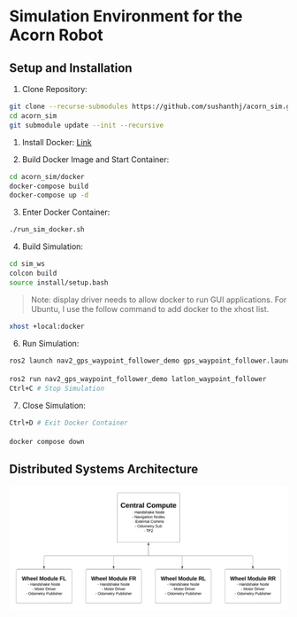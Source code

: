 # Simulation Environment for the Acorn Robot

## Setup and Installation

1. Clone Repository:

```bash
git clone --recurse-submodules https://github.com/sushanthj/acorn_sim.git
cd acorn_sim
git submodule update --init --recursive
```

1. Install Docker: [Link](https://docs.docker.com/engine/install/ubuntu/)

2. Build Docker Image and Start Container:

```bash
cd acorn_sim/docker
docker-compose build
docker-compose up -d
```

3. Enter Docker Container:

```bash
./run_sim_docker.sh
```

4. Build Simulation:

```bash
cd sim_ws
colcon build
source install/setup.bash
```

> Note: display driver needs to allow docker to run GUI applications. For Ubuntu, I use the follow command to add docker to the xhost list.

```bash
xhost +local:docker
```

6. Run Simulation:

```bash
ros2 launch nav2_gps_waypoint_follower_demo gps_waypoint_follower.launch.py

ros2 run nav2_gps_waypoint_follower_demo latlon_waypoint_follower
Ctrl+C # Stop Simulation
```

7. Close Simulation:

```bash
Ctrl+D # Exit Docker Container

docker compose down
```

## Distributed Systems Architecture

![](/docs/images/systems_arch/Acorn_Systems_1.png)
